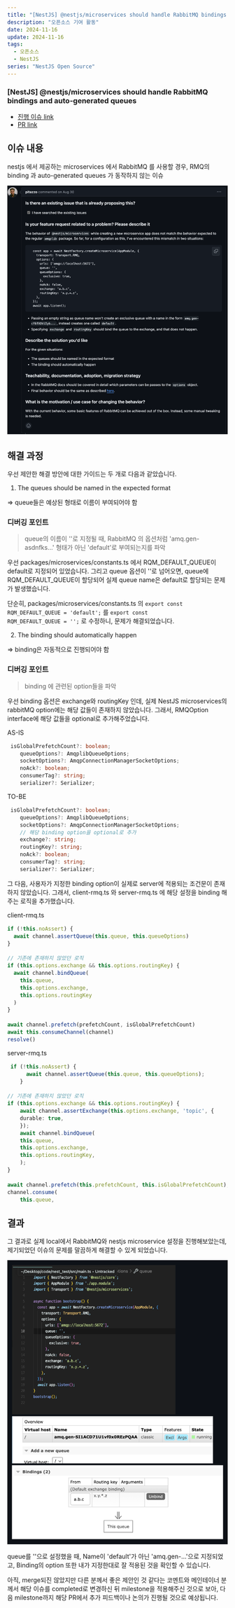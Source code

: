 ```yaml
---
title: "[NestJS] @nestjs/microservices should handle RabbitMQ bindings and auto-generated queues"
description: "오픈소스 기여 활동"
date: 2024-11-16
update: 2024-11-16
tags:
  - 오픈소스
  - NestJS
series: "NestJS Open Source"
---
```


### [NestJS] @nestjs/microservices should handle RabbitMQ bindings and auto-generated queues

- [진행 이슈 link](https://github.com/nestjs/nest/issues/13931)
- [PR link](https://github.com/nestjs/nest/pull/14129)

## 이슈 내용

nestjs 에서 제공하는 microservices 에서 RabbitMQ 를 사용할 경우, RMQ의 binding 과 auto-generated queues 가 동작하지 않는 이슈

![이슈 내용](image.png)

## 해결 과정

우선 제안한 해결 방안에 대한 가이드는 두 개로 다음과 같았습니다.

1. The queues should be named in the expected format

=> queue들은 예상된 형태로 이름이 부여되어야 함

### 디버깅 포인트

> queue의 이름이 ''로 지정될 때, RabbitMQ 의 옵션처럼 'amq.gen-asdnfks...' 형태가 아닌 'default'로 부여되는지를 파악

우선 packages/microservices/constants.ts 에서 RQM_DEFAULT_QUEUE이 default로 지정되어 있었습니다. 그리고 queue 옵션이 ''로 넘어오면, queue에 RQM_DEFAULT_QUEUE이 할당되어 실제 queue name은 default로 할당되는 문제가 발생했습니다.

단순히, packages/microservices/constants.ts 의 <code>export const RQM_DEFAULT_QUEUE = 'default';</code> 를 <code>export const RQM_DEFAULT_QUEUE = '';</code> 로 수정하니, 문제가 해결되었습니다.

2. The binding should automatically happen

=> binding은 자동적으로 진행되어야 함

### 디버깅 포인트

> binding 에 관련된 option들을 파악

우선 binding 옵션은 exchange와 routingKey 인데, 실제 NestJS microservices의 rabbitMQ option에는 해당 값들이 존재하지 않았습니다. 그래서, RMQOption interface에 해당 값들을 optional로 추가해주었습니다.

AS-IS

```ts
 isGlobalPrefetchCount?: boolean;
    queueOptions?: AmqplibQueueOptions;
    socketOptions?: AmqpConnectionManagerSocketOptions;
    noAck?: boolean;
    consumerTag?: string;
    serializer?: Serializer;
```

TO-BE

```ts
 isGlobalPrefetchCount?: boolean;
    queueOptions?: AmqplibQueueOptions;
    socketOptions?: AmqpConnectionManagerSocketOptions;
    // 해당 binding option을 optional로 추가
    exchange?: string;
    routingKey?: string;
    noAck?: boolean;
    consumerTag?: string;
    serializer?: Serializer;
```

그 다음, 사용자가 지정한 binding option이 실제로 server에 적용되는 조건문이 존재하지 않았습니다. 그래서, client-rmq.ts 와 server-rmq.ts 에 해당 설정을 binding 해주는 로직을 추가했습니다.

client-rmq.ts

```ts
if (!this.noAssert) {
  await channel.assertQueue(this.queue, this.queueOptions)
}

// 기존에 존재하지 않았던 로직
if (this.options.exchange && this.options.routingKey) {
  await channel.bindQueue(
    this.queue,
    this.options.exchange,
    this.options.routingKey
  )
}

await channel.prefetch(prefetchCount, isGlobalPrefetchCount)
await this.consumeChannel(channel)
resolve()
```

server-rmq.ts

```ts
 if (!this.noAssert) {
      await channel.assertQueue(this.queue, this.queueOptions);
    }

// 기존에 존재하지 않았던 로직
if (this.options.exchange && this.options.routingKey) {
    await channel.assertExchange(this.options.exchange, 'topic', {
    durable: true,
    });
    await channel.bindQueue(
    this.queue,
    this.options.exchange,
    this.options.routingKey,
    );
}

await channel.prefetch(this.prefetchCount, this.isGlobalPrefetchCount);
channel.consume(
    this.queue,
```

## 결과

그 결과로 실제 local에서 RabbitMQ와 nestjs microservice 설정을 진행해보았는데, 제기되었던 이슈의 문제를 말끔하게 해결할 수 있게 되었습니다.

![실제 테스트 결과](image-1.png)

queue를 ''으로 설정했을 때, Name이 'default'가 아닌 'amq.gen-...'으로 지정되었고, Binding의 option 또한 내가 지정한대로 잘 적용된 것을 확인할 수 있습니다.

아직, merge되진 않았지만 다른 분께서 좋은 제안인 것 같다는 코멘트와 메인테이너 분께서 해당 이슈를 completed로 변경하신 뒤 milestone을 적용해주신 것으로 보아, 다음 milestone까지 해당 PR에서 추가 피드백이나 논의가 진행될 것으로 예상됩니다.

